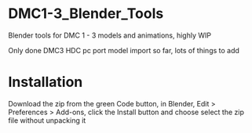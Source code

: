 # DMC1-3_Blender_Tools
Blender tools for DMC 1 - 3 models and animations, highly WIP

Only done DMC3 HDC pc port model import so far, lots of things to add

# Installation
Download the zip from the green Code button, in Blender, Edit > Preferences > Add-ons, click the Install button and choose select the zip file without unpacking it

